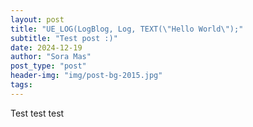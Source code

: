 ```yaml
---
layout: post
title: "UE_LOG(LogBlog, Log, TEXT(\"Hello World\");"
subtitle: "Test post :)"
date: 2024-12-19
author: "Sora Mas"
post_type: "post"
header-img: "img/post-bg-2015.jpg"
tags:
---
```


Test test test
